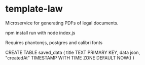 # template-law
Microservice for generating PDFs of legal documents.

npm install
run with node index.js


Requires phantomjs, postgres and calibri fonts



CREATE TABLE saved_data (
    title TEXT PRIMARY KEY,
    data json,
    "createdAt" TIMESTAMP WITH TIME ZONE DEFAULT NOW()
)